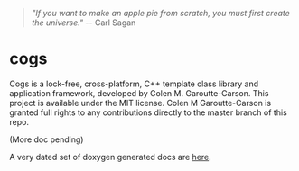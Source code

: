 
><em>"If you want to make an apple pie from scratch, you must first create the universe."</em>
> -- Carl Sagan

# cogs
Cogs is a lock-free, cross-platform, C++ template class library and application framework, developed by Colen M. Garoutte-Carson.  This project is available under the MIT license.  Colen M Garoutte-Carson is granted full rights to any contributions directly to the master branch of this repo.

(More doc pending)

A very dated set of doxygen generated docs are [here](https://www.cogmine.com/CogsDocs/).
